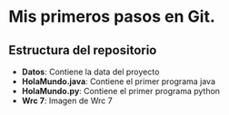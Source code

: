 # Mis primeros pasos en Git.
## Estructura del repositorio
* **Datos**: Contiene la data del proyecto
* **HolaMundo.java**: Contiene el primer programa java
* **HolaMundo.py**: Contiene el primer programa python
* **Wrc 7**: Imagen de Wrc 7

